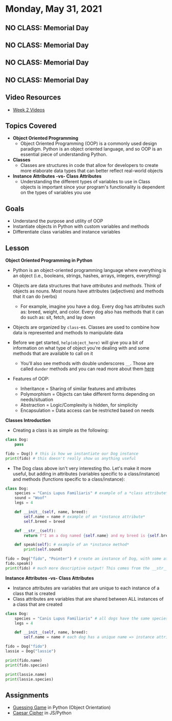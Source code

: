 # Monday, May 31, 2021

## NO CLASS: Memorial Day

## NO CLASS: Memorial Day

## NO CLASS: Memorial Day

## NO CLASS: Memorial Day

## Video Resources
- [Week 2 Videos](https://youtube.com/playlist?list=PLu0CiQ7bzwES8m-g8iDSMPYerX1elJL5l)

## Topics Covered
- **Object Oriented Programming**
  - Object Oriented Programming (OOP) is a commonly used design paradigm. Python is an object oriented language, and so OOP is an essential piece of understanding Python.
- **Classes**
  - Classes are structures in code that allow for developers to create more elaborate data types that can better reflect real-world objects
- **Instance Attributes -vs- Class Attributes**
  - Understanding the different types of variables to use in Class objects is important since your program's functionality is dependent on the types of variables you use

## Goals
- Understand the purpose and utility of OOP
- Instantiate objects in Python with custom variables and methods
- Differentiate class variables and instance variables

## Lesson
**Object Oriented Programming in Python**
- Python is an object-oriented programming language where everything is an object (i.e., booleans, strings, hashes, arrays, integers, everything)
- Objects are data structures that have *attributes* and *methods*. Think of objects as nouns. Most nouns have attributes (adjectives) and methods that it can do (verbs)
  - For example, imagine you have a dog. Every dog has attributes such as: breed, weight, and color. Every dog also has methods that it can do such as: sit, fetch, and lay down
- Objects are organized by `class`-es. Classes are used to combine how data is represented and methods to manipulate data
- Before we get started, `help(object_here)` will give you a bit of information on what type of object you're dealing with and some methods that are available to call on it
  - You'll also see methods with double underscores `__`. Those are called `dunder` methods and you can read more about them [here](https://www.python-course.eu/python3_magic_methods.php)

- Features of OOP:
  - Inheritance = Sharing of similar features and attributes
  - Polymorphism = Objects can take different forms depending on needs/situation
  - Abstraction = Logic/Complexity is hidden, for simplicity
  - Encapsulation = Data access can be restricted based on needs

**Classes Introduction**
- Creating a class is as simple as the following:
```python
class Dog:
    pass

fido = Dog() # this is how we instantiate our Dog instance
print(fido) # this doesn't really show us anything useful
```

- The Dog class above isn't very interesting tho. Let's make it more useful, but adding in attributes (variables specific to a class/instance) and methods (functions specific to a class/instance):
```python
class Dog:
    species = "Canis Lupus Familiaris" # example of a *class attribute*
    sound = "Woof"
    legs = 4

    def __init__(self, name, breed):
        self.name = name # example of an *instance attribute*
        self.breed = breed

    def __str__(self):
        return f"I am a dog named {self.name} and my breed is {self.breed}. I have {self.legs} legs and I say {self.sound}!"

    def speak(self): # example of an *instance method*
        print(self.sound)

fido = Dog("fido", "Pointer") # create an instance of Dog, with some attributes
fido.speak()
print(fido) # much more descriptive output! This comes from the __str__() instance method
```

**Instance Attributes -vs- Class Attributes**
- Instance attributes are variables that are unique to each instance of a class that is created
- Class attributes are variables that are shared between ALL instances of a class that are created

```python
class Dog:
    species = "Canis Lupus Familiaris" # all dogs have the same species type => class attribute
    legs = 4

    def __init__(self, name, breed):
        self.name = name # each dog has a unique name => instance attribute

fido = Dog("fido")
lassie = Dog("lassie")

print(fido.name)
print(fido.species)

print(lassie.name)
print(lassie.species)
```

## Assignments
- [Guessing Game](https://github.com/oscarplatoon/guessing-game) in Python (Object Orientation)
- [Caesar Cipher](https://github.com/oscarplatoon/caesar-cipher) in JS/Python

